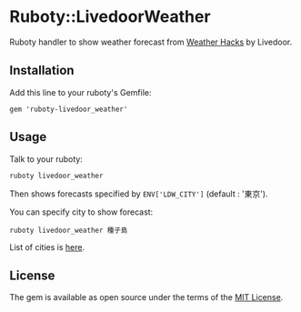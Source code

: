 # Ruboty::LivedoorWeather

Ruboty handler to show weather forecast from [Weather Hacks](http://weather.livedoor.com/weather_hacks/) by Livedoor.

## Installation

Add this line to your ruboty's Gemfile:

```
gem 'ruboty-livedoor_weather'
```

## Usage

Talk to your ruboty:

```
ruboty livedoor_weather
```

Then shows forecasts specified by `ENV['LDW_CITY']` (default : '東京').

You can specify city to show forecast:

```
ruboty livedoor_weather 種子島
```

List of cities is [here](http://weather.livedoor.com/forecast/rss/primary_area.xml).

## License

The gem is available as open source under the terms of the [MIT License](http://opensource.org/licenses/MIT).

